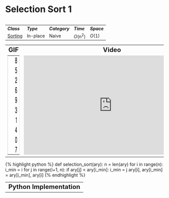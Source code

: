 # Selection Sort 1
<head>
    <link rel="stylesheet" href="/quickreference/assets/css/table.css">
</head>
<body>
    <table class="full">
        <tr>
            <table class="full">
                <tr>
                    <td><strong><i>Class</i></strong></td>
                    <td><strong><i>Type</i></strong></td>
                    <td><strong><i>Category</i></strong></td>
                    <td><strong><i>Time</i></strong></td>
                    <td><strong><i>Space</i></strong></td>
                </tr>
                <tr>
                    <td><a href="/Sorting/">Sorting</a></td>
                    <td>In-place</td>
                    <td>Naive</td>
                    <td><i>O</i>(n<sup>2</sup>)</td>
                    <td><i>O</i>(1)</td>
                </tr>
            </table>
        </tr>
        <tr>
            <table class="full">
                <tr style="text-align: center; font-size:20px;">
                    <td><strong>GIF</strong></td>
                    <td><strong>Video</strong></td>
                </tr>
                <tr>
                    <td><img src="SelectionSort.gif" alt="Selection Sort GIF" width="80" height="315"/></td>
                    <td><iframe width="560" height="315" src="https://www.youtube.com/embed/g-PGLbMth_g" frameborder="0" allow="accelerometer; autoplay; encrypted-media; gyroscope; picture-in-picture" allowfullscreen></iframe></td>
                </tr>
            </table>
        </tr>
        <tr>
            <table class="full">
                <tr style="text-align: center; font-size:20px;">
                    <td><strong>Python Implementation</strong></td>
                </tr>
                <tr style="text-align: left;">
                    <div class="python" markdown="1"/>
    {% highlight python %}
    def selection_sort(ary):
        n = len(ary)
        for i in range(n):
            i_min = i
            for j in range(i+1, n):
                if ary[j] < ary[i_min]:
                    i_min = j
            ary[i], ary[i_min] = ary[i_min], ary[i]
    {% endhighlight %}
                </tr>
            </table>
        </tr>
    </table>
</body>